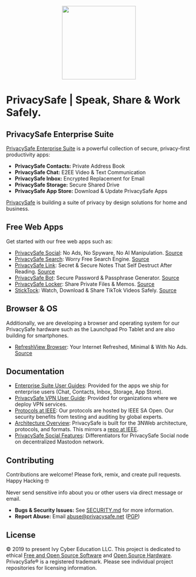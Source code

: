 <p align="center">
  <a href="https://privacysafe.app"><img src="https://avatars.githubusercontent.com/u/55242566" width="200" height="200" /></a>
</p>

# PrivacySafe | Speak, Share & Work Safely.

## PrivacySafe Enterprise Suite
[PrivacySafe Enterprise Suite](https://download.privacysafe.app) is a powerful collection of secure, privacy-first productivity apps:

* **PrivacySafe Contacts:** Private Address Book
* **PrivacySafe Chat:** E2EE Video & Text Communication
* **PrivacySafe Inbox:** Encrypted Replacement for Email
* **PrivacySafe Storage:** Secure Shared Drive
* **PrivacySafe App Store:** Download & Update PrivacySafe Apps

[PrivacySafe](https://privacysafe.app) is building a suite of privacy by design solutions for home and business.

## Free Web Apps

Get started with our free web apps such as:

* [PrivacySafe Social](https://privacysafe.social): No Ads, No Spyware, No AI Manipulation. [Source](https://github.com/PrivacySafe/privacysafe-social-ui)
* [PrivacySafe Search](https://privacysafe.is): Worry Free Search Engine. [Source](https://github.com/PrivacySafe/privacysafe-search)
* [PrivacySafe Link](https://privacysafe.link): Secret &amp; Secure Notes That Self Destruct After Reading. [Source](https://github.com/PrivacySafe/privacysafe-link)
* [PrivacySafe Bot](https://privacysafe.bot): Secure Password &amp; Passphrase Generator. [Source](https://github.com/PrivacySafe/privacysafe-bot)
* [PrivacySafe Locker](https://privacysafe.locker): Share Private Files &amp; Memos. [Source](https://github.com/PrivacySafe/privacysafe-locker)
* [StickTock](https://sticktock.com): Watch, Download &amp; Share TikTok Videos Safely. [Source](https://github.com/PrivacySafe/sticktock)

## Browser &amp; OS

Additionally, we are developing a browser and operating system for our PrivacySafe hardware such as the Launchpad Pro Tablet and are also building for smartphones.

* [RefreshView Browser](https://refreshview.com): Your Internet Refreshed, Minimal &amp; With No Ads. [Source](https://github.com/PrivacySafe/refreshview-browser)

## Documentation

* [Enterprise Suite User Guides](https://github.com/PrivacySafe/privacysafe-userguides): Provided for the apps we ship for enterprise users (Chat, Contacts, Inbox, Storage, App Store).
* [PrivacySafe VPN User Guide](https://github.com/PrivacySafe/privacysafe-userguides/blob/main/privacysafe-vpn-setup.md): Provided for organizations where we deploy VPN services.
* [Protocols at IEEE](https://opensource.ieee.org/3nweb): Our protocols are hosted by IEEE SA Open. Our security benefits from testing and auditing by global experts.
* [Architecture Overview](https://github.com/PrivacySafe/3NWeb-architecture): PrivacySafe is built for the 3NWeb architecture, protocols, and formats. This mirrors a [repo at IEEE](https://opensource.ieee.org/3nweb/architecture).
* [PrivacySafe Social Features](https://github.com/PrivacySafe/privacysafe-social-ui): Differentiators for PrivacySafe Social node on decentralized Mastodon network.

## Contributing
Contributions are welcome! Please fork, remix, and create pull requests. Happy Hacking 🤓

Never send sensitive info about you or other users via direct message or email.

* **Bugs &amp; Security Issues:** See [SECURITY.md](https://github.com/PrivacySafe/privacysafe-link/blob/main/SECURITY.md) for more information.
* **Report Abuse:** Email <a href="mailto:abuse@privacysafe.net" target="_blank">abuse@privacysafe.net</a> (<a href="https://psafe.ly/xSpQhF" target="_blank">PGP</a>)

## License
© 2019 to present Ivy Cyber Education LLC. This project is dedicated to ethical <a href="https://fsf.org" target="_blank" rel="noreferrer noopener">Free and Open Source Software</a> and <a href="https://oshwa.org" target="_blank" rel="noreferrer noopener">Open Source Hardware</a>. PrivacySafe® is a registered trademark. Please see individual project repositories for licensing information.
```

